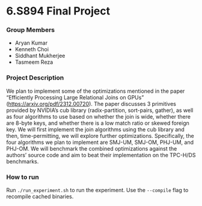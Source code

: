 # 6.S894 Final Project
### Group Members
* Aryan Kumar
* Kenneth Choi
* Siddhant Mukherjee
* Tasmeem Reza

### Project Description
We plan to implement some of the optimizations mentioned in the paper “Efficiently Processing Large Relational Joins on GPUs” (https://arxiv.org/pdf/2312.00720). The paper discusses 3 primitives provided by NVIDIA’s cub library (radix-partition, sort-pairs, gather), as well as four algorithms to use based on whether the join is wide, whether there are 8-byte keys, and whether there is a low match ratio or skewed foreign key. We will first implement the join algorithms using the cub library and then, time-permitting, we will explore further optimizations. Specifically, the four algorithms we plan to implement are SMJ-UM, SMJ-OM, PHJ-UM, and PHJ-OM. We will benchmark the combined optimizations against the authors’ source code and aim to beat their implementation on the TPC-H/DS benchmarks.

### How to run
Run `./run_experiment.sh` to run the experiment. Use the `--compile` flag to recompile cached binaries.